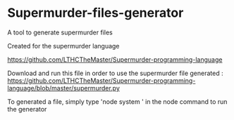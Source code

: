 # Supermurder-files-generator
A tool to generate supermurder files

Created for the supermurder language

https://github.com/LTHCTheMaster/Supermurder-programming-language

Download and run this file in order to use the supermurder file generated :
https://github.com/LTHCTheMaster/Supermurder-programming-language/blob/master/supermurder.py

To generated a file, simply type 'node system <your text>' in the node command to run the generator
